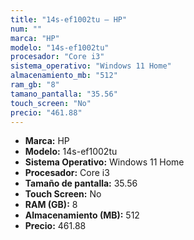 ```yaml
---
title: "14s-ef1002tu — HP"
num: ""
marca: "HP"
modelo: "14s-ef1002tu"
procesador: "Core i3"
sistema_operativo: "Windows 11 Home"
almacenamiento_mb: "512"
ram_gb: "8"
tamano_pantalla: "35.56"
touch_screen: "No"
precio: "461.88"
---
```

<ul>
<li><strong>Marca:</strong> HP</li>
<li><strong>Modelo:</strong> 14s-ef1002tu</li>
<li><strong>Sistema Operativo:</strong> Windows 11 Home</li>
<li><strong>Procesador:</strong> Core i3 </li>
<li><strong>Tamaño de pantalla:</strong> 35.56</li>
<li><strong>Touch Screen:</strong> No</li>
<li><strong>RAM (GB):</strong> 8</li>
<li><strong>Almacenamiento (MB):</strong> 512</li>
<li><strong>Precio:</strong> 461.88</li>
</ul>